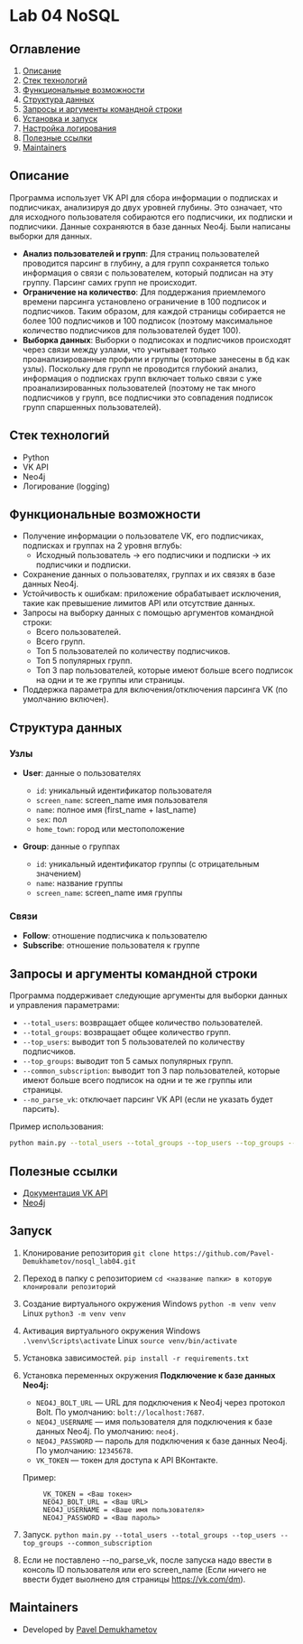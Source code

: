 # Lab 04 NoSQL

## Оглавление
1. [Описание](#описание)
2. [Стек технологий](#стек-технологий)
3. [Функциональные возможности](#функциональные-возможности)
4. [Структура данных](#структура-данных)
5. [Запросы и аргументы командной строки](#запросы-и-аргументы-командной-строки)
6. [Установка и запуск](#установка-и-запуск)
7. [Настройка логирования](#настройка-логирования)
8. [Полезные ссылки](#полезные-ссылки)
9. [Maintainers](#maintainers)

## Описание

Программа использует VK API для сбора информации о подписках и подписчиках, анализируя до двух уровней глубины. Это означает, что для исходного пользователя собираются его подписчики, их подписки и подписчики. Данные сохраняются в базе данных Neo4j. Были написаны выборки для данных.

- **Анализ пользователей и групп**: Для страниц пользователей проводится парсинг в глубину, а для групп сохраняется только информация о связи с пользователем, который подписан на эту группу. Парсинг самих групп не происходит.
- **Ограничение на количество**: Для поддержания приемлемого времени парсинга установлено ограничение в 100 подписок и подписчиков. Таким образом, для каждой страницы собирается не более 100 подписчиков и 100 подписок (поэтому максимальное количество подписчиков для пользователей будет 100).
- **Выборка данных**: Выборки о подписоках и подписчиков происходят через связи между узлами, что учитывает только проанализированные профили и группы (которые занесены в бд как узлы). Поскольку для групп не проводится глубокий анализ, информация о подписках групп включает только связи с уже проанализированных пользователей (поэтому не так много подписчиков у групп, все подписчики это совпадения подписок групп спаршенных пользователей).


## Стек технологий
- Python
- VK API
- Neo4j
- Логирование (logging)

## Функциональные возможности
- Получение информации о пользователе VK, его подписчиках, подписках и группах на 2 уровня вглубь:
  - Исходный пользователь → его подписчики и подписки → их подписчики и подписки.
- Сохранение данных о пользователях, группах и их связях в базе данных Neo4j.
- Устойчивость к ошибкам: приложение обрабатывает исключения, такие как превышение лимитов API или отсутствие данных.
- Запросы на выборку данных с помощью аргументов командной строки:
  - Всего пользователей.
  - Всего групп.
  - Топ 5 пользователей по количеству подписчиков.
  - Топ 5 популярных групп.
  - Топ 3 пар пользователей, которые имеют больше всего подписок на одни и те же группы или страницы.
- Поддержка параметра для включения/отключения парсинга VK (по умолчанию включен).

## Структура данных
### Узлы
- **User**: данные о пользователях
  - `id`: уникальный идентификатор пользователя
  - `screen_name`: screen_name имя пользователя
  - `name`: полное имя (first_name + last_name)
  - `sex`: пол
  - `home_town`: город или местоположение

- **Group**: данные о группах
  - `id`: уникальный идентификатор группы (с отрицательным значением)
  - `name`: название группы
  - `screen_name`: screen_name имя группы

### Связи
- **Follow**: отношение подписчика к пользователю
- **Subscribe**: отношение пользователя к группе

## Запросы и аргументы командной строки
Программа поддерживает следующие аргументы для выборки данных и управления параметрами:

- `--total_users`: возвращает общее количество пользователей.
- `--total_groups`: возвращает общее количество групп.
- `--top_users`: выводит топ 5 пользователей по количеству подписчиков.
- `--top_groups`: выводит топ 5 самых популярных групп.
- `--common_subscription`: выводит топ 3 пар пользователей, которые имеют больше всего подписок на одни и те же группы или страницы.
- `--no_parse_vk`: отключает парсинг VK API (если не указать будет парсить).

Пример использования:
```bash
python main.py --total_users --total_groups --top_users --top_groups --common_subscription --no_parse_vk
```

## Полезные ссылки

- [Документация VK API](https://vk.com/dev/manuals)
- [Neo4j](https://neo4j.com)


## Запуск
1. Клонирование репозитория
`git clone https://github.com/Pavel-Demukhametov/nosql_lab04.git`

2. Переход в папку с репозиторием
`cd <название папки> в которую клонировали репозиторий`

3. Создание виртуального окружения
Windows
`python -m venv venv`
Linux 
`python3 -m venv venv`

4. Активация виртуального окружения
Windows
`.\venv\Scripts\activate`
Linux
`source venv/bin/activate`

5. Установка зависимостей.
`pip install -r requirements.txt`

6. Установка переменных окружения
   **Подключение к базе данных Neo4j:**
   - `NEO4J_BOLT_URL` — URL для подключения к Neo4j через протокол Bolt. По умолчанию: `bolt://localhost:7687`.
   - `NEO4J_USERNAME` — имя пользователя для подключения к базе данных Neo4j. По умолчанию: `neo4j`.
   - `NEO4J_PASSWORD` — пароль для подключения к базе данных Neo4j. По умолчанию: `12345678`.
   - `VK_TOKEN` — токен для доступа к API ВКонтакте.
   
   Пример:
   ```
        VK_TOKEN = <Ваш токен>
        NEO4J_BOLT_URL = <Ваш URL>
        NEO4J_USERNAME = <Ваше имя пользователя>
        NEO4J_PASSWORD = <Ваш пароль>
    ```
 
7. Запуск. 
`python main.py --total_users --total_groups --top_users --top_groups --common_subscription`

8. Если не поставлено --no_parse_vk, после запуска надо ввести в консоль ID пользователя или его screen_name (Если ничего не ввести будет выолнено для страницы https://vk.com/dm). 

## Maintainers

- Developed by [Pavel Demukhametov](https://github.com/Pavel-Demukhametov)